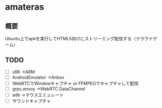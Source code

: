 # amateras

## 概要
Ubuntu上でapkを実行してHTML5向けにストリーミング配信する（クラウドゲーム）

## TODO
- [ ] x86 →ARM
- [ ] AndroidEmulator →Anbox
- [ ] WebRTCでWindowキャプチャ or FFMPEGでキャプチャして配信
- [ ] grpc,envoy →WebRTC DataChannel
- [ ] adb →マウスエミュレート
- [ ] サウンドキャプチャ
